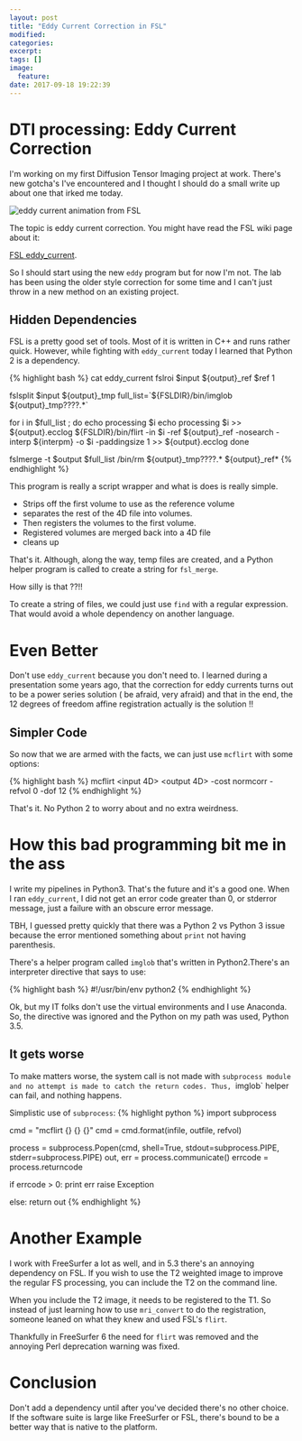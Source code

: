 ```yaml
---
layout: post
title: "Eddy Current Correction in FSL"
modified:
categories:
excerpt:
tags: []
image:
  feature:
date: 2017-09-18 19:22:39
---
```


# DTI processing: Eddy Current Correction
I'm working on my first Diffusion Tensor Imaging project at work. There's new
gotcha's I've encountered and I thought I should do a small write up about one
that irked me today.

![eddy current animation from FSL](http://4.bp.blogspot.com/-pKxLdBQVDeI/Vg1B1q-I_gI/AAAAAAAADS0/Fs-KalhMqk8/s1600/before_after_hcp_v4.gif)

The topic is eddy current correction. You might have read the FSL wiki page
about it:

[FSL eddy_current](200~https://fsl.fmrib.ox.ac.uk/fsl/fslwiki/FDT/UserGuide#Eddy_Current_Correction).

So I should start using the new `eddy` program but for now I'm not. The lab has
been using the older style correction for some time and I can't just throw in a
new method on an existing project.

## Hidden Dependencies
FSL is a pretty good set of tools. Most of it is written in C++ and runs rather
quick. However, while fighting with `eddy_current` today I learned that Python
2 is a dependency.

{% highlight bash %}
cat eddy_current
fslroi $input ${output}_ref $ref 1

fslsplit $input ${output}_tmp
full_list=`${FSLDIR}/bin/imglob ${output}_tmp????.*`

for i in $full_list ; do
    echo processing $i
    echo processing $i >> ${output}.ecclog
    ${FSLDIR}/bin/flirt -in $i -ref ${output}_ref -nosearch -interp ${interpm} -o $i -paddingsize 1 >> ${output}.ecclog
done

fslmerge -t $output $full_list
/bin/rm ${output}_tmp????.* ${output}_ref*
{% endhighlight %}

This program is really a script wrapper and what is does is really simple.

   * Strips off the first volume to use as the reference volume
   * separates the rest of the 4D file into volumes.
   * Then registers the volumes to the first volume.
   * Registered volumes are merged back into a 4D file
   * cleans up

That's it. Although, along the way, temp files are created, and a Python helper
program is called to create a string for `fsl_merge`.

How silly is that ??!!

To create a string of files, we could just use `find` with a regular
expression. That would avoid a whole dependency on another language.

# Even Better
Don't use `eddy_current` because you don't need to. I learned during a
presentation some years ago, that the correction for eddy currents turns out to
be a power series solution ( be afraid, very afraid) and that in the end, the
12 degrees of freedom affine registration actually is the solution !!

## Simpler Code
So now that we are armed with the facts, we can just use `mcflirt` with some options:

{% highlight bash %}
mcflirt <input 4D> <output 4D> -cost normcorr -refvol 0 -dof 12
{% endhighlight %}

That's it. No Python 2 to worry about and no extra weirdness.

# How this bad programming bit me in the ass
I write my pipelines in Python3. That's the future and it's a good one. When I
ran `eddy_current`, I did not get an error code greater than 0, or stderror
message, just a failure with an obscure error message.

TBH, I guessed pretty quickly that there was a Python 2 vs Python 3 issue
because the error mentioned something about `print` not having parenthesis.

There's a helper program called `imglob` that's written in Python2.There's an
interpreter directive that says to use:

{% highlight bash %}
#!/usr/bin/env python2
{% endhighlight %}

Ok, but my IT folks don't use the virtual environments and I use Anaconda. So,
the directive was ignored and the Python on my path was used, Python 3.5.

## It gets worse
To make matters worse, the system call is not made with `subprocess module and
no attempt is made to catch the return codes. Thus, `imglob` helper can fail,
and nothing happens.


Simplistic use of `subprocess`:
{% highlight python %}
import subprocess

cmd = "mcflirt {} {} {}"
cmd = cmd.format(infile, outfile, refvol)

process = subprocess.Popen(cmd, shell=True,
                    stdout=subprocess.PIPE,
                    stderr=subprocess.PIPE)
out, err = process.communicate()
errcode = process.returncode

if errcode > 0:
    print err
    raise Exception

else:
   return out
{% endhighlight %}

# Another Example
I work with FreeSurfer a lot as well, and in 5.3 there's an annoying dependency
on FSL. If you wish to use the T2 weighted image to improve the regular FS
processing, you can include the T2 on the command line.

When you include the T2 image, it needs to be registered to the T1. So instead
of just learning how to use `mri_convert` to do the registration, someone
leaned on what they knew and used FSL's `flirt`.

Thankfully in FreeSurfer 6 the need for `flirt` was removed and the annoying
Perl deprecation warning was fixed.

# Conclusion
Don't add a dependency until after you've decided there's no other choice. If
the software suite is large like FreeSurfer or FSL, there's bound to be a
better way that is native to the platform.
